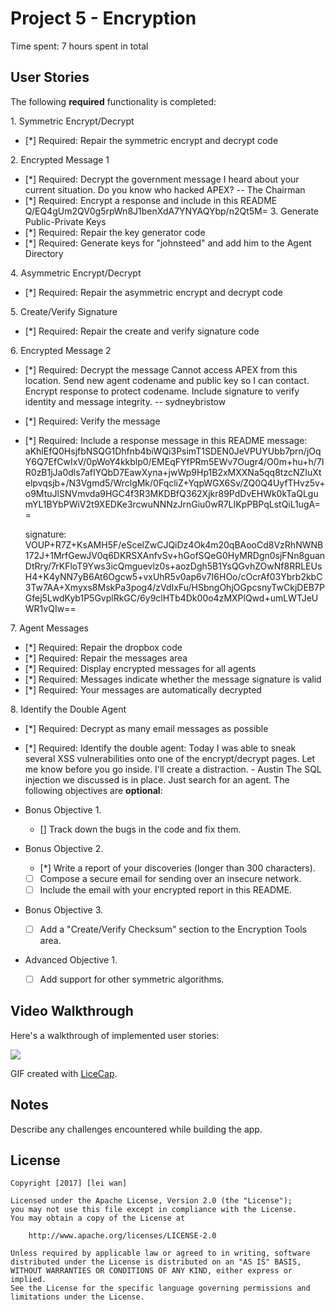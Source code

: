 # Project 5 - Encryption

Time spent: 7 hours spent in total

## User Stories

The following **required** functionality is completed:

1\. Symmetric Encrypt/Decrypt
  * [*]  Required: Repair the symmetric encrypt and decrypt code

2\. Encrypted Message 1
  * [*]  Required: Decrypt the government message
	I heard about your current situation. Do you know who hacked APEX? -- The Chairman	
  * [*]  Required: Encrypt a response and include in this README
	Q/EQ4gUm2QV0g5rpWn8J1benXdA7YNYAQYbp/n2Qt5M=
3\. Generate Public-Private Keys
  * [*]  Required: Repair the key generator code
  * [*]  Required: Generate keys for "johnsteed" and add him to the Agent Directory

4\. Asymmetric Encrypt/Decrypt
  * [*]  Required: Repair the asymmetric encrypt and decrypt code

5\. Create/Verify Signature
  * [*]  Required: Repair the create and verify signature code
  
6\. Encrypted Message 2
  * [*]  Required: Decrypt the message
	Cannot access APEX from this location. Send new agent codename and public key so I can contact. Encrypt response to protect codename. Include signature to verify identity and message integrity. -- sydneybristow
  * [*]  Required: Verify the message
  * [*]  Required: Include a response message in this README
    message: 
	aKhlEfQ0HsjfbNSQG1Dhfnb4biWQi3PsimT1SDEN0JeVPUYUbb7prn/jOqY6Q7EfCwIxV/0pWoY4kkblp0/EMEqFYfPRm5EWv7Ougr4/O0m+hu+h/7IR0zB1jJa0dls7afIYQbD7EawXyna+jwWp9Hp1B2xMXXNa5qq8tzcNZIuXtelpvqsjb+/N3Vgmd5/WrclgMk/0FqcliZ+YqpWGX6Sv/ZQ0Q4UyfTHvz5v+o9MtuJlSNVmvda9HGC4f3R3MKDBfQ362Xjkr89PdDvEHWk0kTaQLgumYL1BYbPWiV2t9XEDKe3rcwuNNNzJrnGiu0wR7LIKpPBPqLstQiL1ugA==
	
	signature: 
	VOUP+R7Z+KsAMH5F/eScelZwCJQiDz4Ok4m20qBAooCd8VzRhNWNB172J+1MrfGewJV0q6DKRSXAnfvSv+hGofSQeG0HyMRDgn0sjFNn8guanDtRry/7rKFloT9Yws3icQmguevlz0s+aozDgh5B1YsQGvhZOwNf8RRLEUsH4+K4yNN7yB6At6Ogcw5+vxUhR5v0ap6v7I6HOo/cOcrAf03Ybrb2kbC3Tw7AA+Xmyxs8MskPa3pog4/zVdIxFu/HSbngOhjOGpcsnyTwCkjDEB7PGfej5LwdKyb1P5GvplRkGC/6y9clHTb4Dk00o4zMXPlQwd+umLWTJeUWR1vQIw==

7\. Agent Messages
  * [*]  Required: Repair the dropbox code
  * [*]  Required: Repair the messages area
  * [*]  Required: Display encrypted messages for all agents
  * [*]  Required: Messages indicate whether the message signature is valid
  * [*]  Required: Your messages are automatically decrypted

8\. Identify the Double Agent
  * [*]  Required: Decrypt as many email messages as possible
  * [*]  Required: Identify the double agent: 
  Today I was able to sneak several XSS vulnerabilities onto one of the encrypt/decrypt pages.
  Let me know before you go inside. I'll create a distraction. - Austin
  The SQL injection we discussed is in place. Just search for an agent. 
The following objectives are **optional**:

* Bonus Objective 1\.
  * []  Track down the bugs in the code and fix them.

* Bonus Objective 2\.
  * [*]  Write a report of your discoveries (longer than 300 characters).
  * [ ]  Compose a secure email for sending over an insecure network.
  * [ ]  Include the email with your encrypted report in this README.

* Bonus Objective 3\.
  * [ ]  Add a "Create/Verify Checksum" section to the Encryption Tools area.

* Advanced Objective 1\.
  * [ ]  Add support for other symmetric algorithms.

## Video Walkthrough

Here's a walkthrough of implemented user stories:

<img src='http://i.imgur.com/Xb7sRDH.gif' />

GIF created with [LiceCap](http://www.cockos.com/licecap/).

## Notes

Describe any challenges encountered while building the app.

## License

    Copyright [2017] [lei wan]

    Licensed under the Apache License, Version 2.0 (the "License");
    you may not use this file except in compliance with the License.
    You may obtain a copy of the License at

        http://www.apache.org/licenses/LICENSE-2.0

    Unless required by applicable law or agreed to in writing, software
    distributed under the License is distributed on an "AS IS" BASIS,
    WITHOUT WARRANTIES OR CONDITIONS OF ANY KIND, either express or implied.
    See the License for the specific language governing permissions and
    limitations under the License.